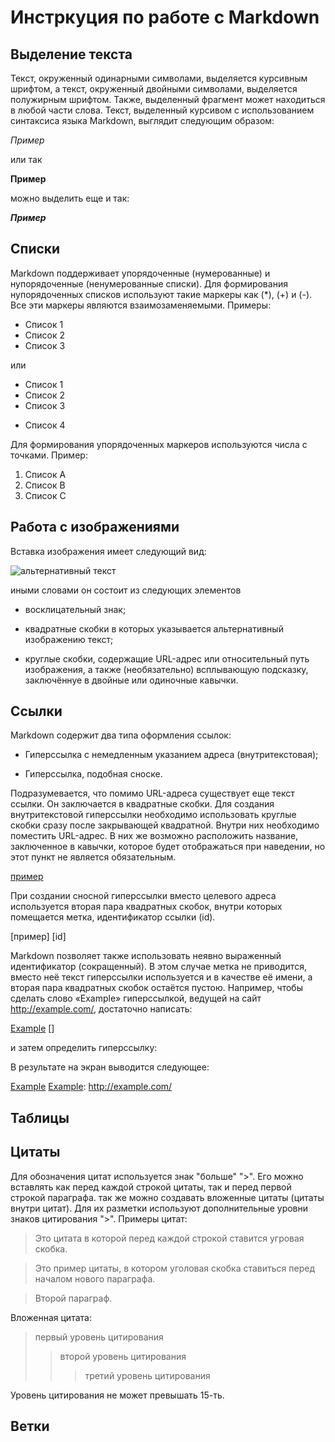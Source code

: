 # Инстркуция по работе с Markdown

## Выделение текста

Текст, окруженный одинарными символами, выделяется курсивным шрифтом, а текст, окруженный двойными символами, выделяется полужирным шрифтом. Также, выделенный фрагмент может находиться в любой части слова. Текст, выделенный курсивом с использованием синтаксиса языка Markdown, выглядит следующим образом:

*Пример*

или так

**Пример**

можно выделить еще и так:

***Пример***


## Списки

Markdown поддерживает упорядоченные (нумерованные) и нупорядоченные (ненумерованные списки). Для формирования нупорядоченных списков используют такие маркеры как (*), (+) и (-). Все эти маркеры являются взаимозаменяемыми. 
Примеры:
* Список 1
* Список 2
* Список 3

или
+ Список 1
+ Список 2
+ Список 3
- Список 4

Для формирования упорядоченных маркеров используются числа с точками. Пример:

1. Список А
2. Список В
3. Список С



## Работа с изображениями

Вставка изображения имеет следующий вид:

![альтернативный текст](/путь/к/изображению.jpg)

иными словами он состоит из следующих элементов

* восклицательный знак;

* квадратные скобки в которых указывается альтернативный изображению текст;

* круглые скобки, содержащие URL-адрес или относительный путь изображения, а также (необязательно) всплывающую подсказку, заключённуе в двойные или одиночные кавычки.


## Ссылки

Markdown содержит два типа оформления ссылок:

* Гиперссылка с немедленным указанием адреса (внутритекстовая);

* Гиперссылка, подобная сноске.

Подразумевается, что помимо URL-адреса существует еще текст ссылки. Он заключается в квадратные скобки. Для создания внутритекстовой гиперссылки необходимо использовать круглые скобки сразу после закрывающей квадратной. Внутри них необходимо поместить URL-адрес. В них же возможно расположить название, заключенное в кавычки, которое будет отображаться при наведении, но этот пункт не является обязательным.

[пример](http://example.com/ "Необязательная подсказка")

При создании сносной гиперссылки вместо целевого адреса используется вторая пара квадратных скобок, внутри которых помещается метка, идентификатор ссылки (id).

[пример] [id]

Markdown позволяет также использовать неявно выраженный идентификатор (сокращенный). В этом случае метка не приводится, вместо неё текст гиперссылки используется и в качестве её имени, а вторая пара квадратных скобок остаётся пустою. Например, чтобы сделать слово «Example» гиперссылкой, ведущей на сайт http://example.com/, достаточно написать:

[Example] []

и затем определить гиперссылку:

[Example]: http://example.com/

В результате на экран выводится следующее: 

[Example][] [Example]: http://example.com/


## Таблицы

## Цитаты

Для обозначения цитат используется знак "больше" ">". Его можно вставлять как перед каждой строкой цитаты, так и перед первой строкой параграфа. так же можно создавать вложенные цитаты (цитаты внутри цитат). Для их разметки используют дополнительные уровни знаков цитирования ">". Примеры цитат:

> Это цитата
> в которой перед каждой строкой 
> ставится угровая скобка.

> Это пример цитаты, 
в котором уголовая скобка
ставиться перед началом нового параграфа.

> Второй параграф.

Вложенная цитата:

> первый уровень цитирования
>> второй уровень цитирования
>>> третий уровень цитирования

Уровень цитирования не может превышать 15-ть.


## Ветки
